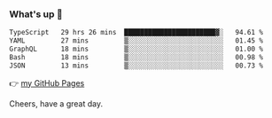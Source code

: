 ### What's up 👋

<!--START_SECTION:waka-->

```txt
TypeScript   29 hrs 26 mins  ███████████████████████▓░   94.61 %
YAML         27 mins         ▒░░░░░░░░░░░░░░░░░░░░░░░░   01.45 %
GraphQL      18 mins         ▒░░░░░░░░░░░░░░░░░░░░░░░░   01.00 %
Bash         18 mins         ▒░░░░░░░░░░░░░░░░░░░░░░░░   00.98 %
JSON         13 mins         ▒░░░░░░░░░░░░░░░░░░░░░░░░   00.73 %
```

<!--END_SECTION:waka-->

👉 [my GitHub Pages](https://ykzhukian.github.io)

Cheers, have a great day.

